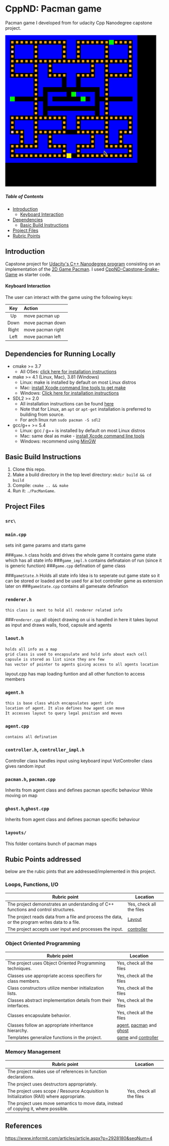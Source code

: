 # CppND: Pacman game
Pacman game I developed from for udacity Cpp Nanodegree capstone project.

![Pacman Game gif](https://github.com/intelligentchild/PacMan/blob/master/pacman.gif)

##### Table of Contents 
- [Introduction](#introduction)
    - [Keyboard Interaction](#keyboard-interaction)
- [Dependencies](#dependencies-for-running-locally)
    - [Basic Build Instructions](#basic-build-instructions)
- [Project Files](#project-files)
- [Rubric Points](#rubic-points-addressed)

## Introduction
Capstone project for [Udacity's C++ Nanodegree program](https://www.udacity.com/course/c-plus-plus-nanodegree--nd213) 
 consisting on an implementation of the [2D Game Pacman](https://en.wikipedia.org/wiki/Pac-Man).
I used [CppND-Capstone-Snake-Game](https://github.com/udacity/CppND-Capstone-Snake-Game) as starter code.


#### Keyboard Interaction
The user can interact with the game using the following keys:

| Key             | Action                                  | 
| :-------------: |:----------------------------------------|
| Up              | move pacman up                          |
| Down            | move pacman down                        |
| Right           | move pacman right                       |
| Left            | move pacman left                        |

## Dependencies for Running Locally
* cmake >= 3.7
  * All OSes: [click here for installation instructions](https://cmake.org/install/)
* make >= 4.1 (Linux, Mac), 3.81 (Windows)
  * Linux: make is installed by default on most Linux distros
  * Mac: [install Xcode command line tools to get make](https://developer.apple.com/xcode/features/)
  * Windows: [Click here for installation instructions](http://gnuwin32.sourceforge.net/packages/make.htm)
* SDL2 >= 2.0
  * All installation instructions can be found [here](https://wiki.libsdl.org/Installation)
  * Note that for Linux, an `apt` or `apt-get` installation is preferred to building from source.
  * For arch linux run `sudo pacman -S sdl2`
* gcc/g++ >= 5.4
  * Linux: gcc / g++ is installed by default on most Linux distros
  * Mac: same deal as make - [install Xcode command line tools](https://developer.apple.com/xcode/features/)
  * Windows: recommend using [MinGW](http://www.mingw.org/)

## Basic Build Instructions

1. Clone this repo.
2. Make a build directory in the top level directory: `mkdir build && cd build`
3. Compile: `cmake .. && make`
4. Run it: `./PacManGame`.

## Project Files

### `src\`
### `main.cpp`
sets init game params and starts game

###`game.h`
	class holds and drives the whole game
	It contains game state which has all state info
###`game_impl.h`
	contains definataion of run (since it is generic function)
###`game.cpp`
	defination of game class

###`gameState.h`
	Holds all state info
	Idea is to seperate out game state so it can be stored or loaded
	and be used for ai bot controller game as extension later on
###`gameState.cpp`
	contains all gamesate defination

### `renderer.h`
	this class is ment to hold all renderer related info
###`renderer.cpp`
	all object drawing on ui is handled in here
	it takes layout as input and draws 
	walls, food, capsule and agents

### `laout.h`
	holds all info as a map
	grid class is used to encapsulate and hold info about each cell
	capsule is stored as list since they are few
	has vector of pointer to agents giving access to all agents location
layout.cpp
	has map loading funtion and all other function to access members

### `agent.h`
	this is base class which encapsulates agent info
	location of agent. It also defines how agent can move
	It accesses layout to query legal position and moves
### `agent.cpp`
	contains all defination

### `controller.h`, `controller_impl.h`
Controller class handles input using keyboard input
VotController class gives random input

### `pacman.h`, `pacman.cpp`
Inherits from agent class and defines pacman specific behaviour
While moving on map

### `ghost.h`,`ghost.cpp`
Inherits from agent class and defines pacman specific behaviour

### `layouts/`
This folder contains bunch of pacman maps

## Rubic Points addressed
below are the rubic pints that are addressed/implemented in this project.
### Loops, Functions, I/O
| Rubric point  | Location |
| ------------- | ------------- |
| The project demonstrates an understanding of C++ functions and control structures.  |   Yes, check all the files
| The project reads data from a file and process the data, or the program writes data to a file.  | [Layout](src/layout.cpp) 
The project accepts user input and processes the input.  |   [controller](src/controller_impl.h)

### Object Oriented Programming
| Rubric point  | Location |
| ------------- | ------------- |
| The project uses Object Oriented Programming techniques.  |   Yes, check all the files
Classes use appropriate access specifiers for class members. | Yes, check all the files
Class constructors utilize member initialization lists. | Yes, check all the files
Classes abstract implementation details from their interfaces. | Yes, check all the files
Classes encapsulate behavior. | Yes, check all the files
Classes follow an appropriate inheritance hierarchy.| [agent](src/agent.h), [pacman](src/pacman.h) and [ghost](src/ghost.h) 
Templates generalize functions in the project.| [game](src/game_impl.h) and [controller](src/controller_impl.h) 

### Memory Management
| Rubric point  | Location |
| ------------- | ------------- |
| The project makes use of references in function declarations.  |   []()
The project uses destructors appropriately. | []()
The project uses scope / Resource Acquisition Is Initialization (RAII) where appropriate. | Yes, check all the files
The project uses move semantics to move data, instead of copying it, where possible. | []()


## References
https://www.informit.com/articles/article.aspx?p=2928180&seqNum=4
